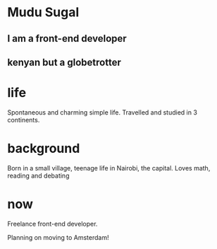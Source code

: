 # Mudu Sugal
## I am a front-end developer
## kenyan but a globetrotter
# life
Spontaneous and charming simple life. Travelled and studied in 3 continents.

# background
Born in a small village, teenage life in Nairobi, the capital. 
Loves math, reading and debating

# now
Freelance front-end developer.<br> 

Planning on moving to Amsterdam! 
